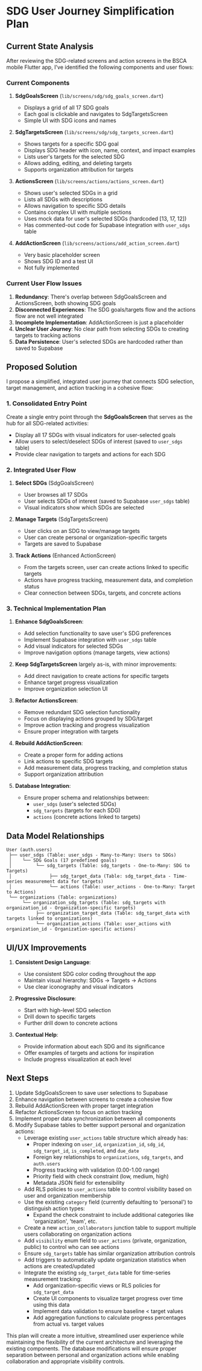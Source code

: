 # SDG User Journey Simplification Plan

## Current State Analysis

After reviewing the SDG-related screens and action screens in the BSCA mobile Flutter app, I've identified the following components and user flows:

### Current Components

1. **SdgGoalsScreen** (`lib/screens/sdg/sdg_goals_screen.dart`)
   - Displays a grid of all 17 SDG goals
   - Each goal is clickable and navigates to SdgTargetsScreen
   - Simple UI with SDG icons and names

2. **SdgTargetsScreen** (`lib/screens/sdg/sdg_targets_screen.dart`)
   - Shows targets for a specific SDG goal
   - Displays SDG header with icon, name, context, and impact examples
   - Lists user's targets for the selected SDG
   - Allows adding, editing, and deleting targets
   - Supports organization attribution for targets

3. **ActionsScreen** (`lib/screens/actions/actions_screen.dart`)
   - Shows user's selected SDGs in a grid
   - Lists all SDGs with descriptions
   - Allows navigation to specific SDG details
   - Contains complex UI with multiple sections
   - Uses mock data for user's selected SDGs (hardcoded [13, 17, 12])
   - Has commented-out code for Supabase integration with `user_sdgs` table

4. **AddActionScreen** (`lib/screens/actions/add_action_screen.dart`)
   - Very basic placeholder screen
   - Shows SDG ID and a test UI
   - Not fully implemented

### Current User Flow Issues

1. **Redundancy**: There's overlap between SdgGoalsScreen and ActionsScreen, both showing SDG goals
2. **Disconnected Experiences**: The SDG goals/targets flow and the actions flow are not well integrated
3. **Incomplete Implementation**: AddActionScreen is just a placeholder
4. **Unclear User Journey**: No clear path from selecting SDGs to creating targets to tracking actions
5. **Data Persistence**: User's selected SDGs are hardcoded rather than saved to Supabase

## Proposed Solution

I propose a simplified, integrated user journey that connects SDG selection, target management, and action tracking in a cohesive flow:

### 1. Consolidated Entry Point

Create a single entry point through the **SdgGoalsScreen** that serves as the hub for all SDG-related activities:
- Display all 17 SDGs with visual indicators for user-selected goals
- Allow users to select/deselect SDGs of interest (saved to `user_sdgs` table)
- Provide clear navigation to targets and actions for each SDG

### 2. Integrated User Flow

1. **Select SDGs** (SdgGoalsScreen)
   - User browses all 17 SDGs
   - User selects SDGs of interest (saved to Supabase `user_sdgs` table)
   - Visual indicators show which SDGs are selected

2. **Manage Targets** (SdgTargetsScreen)
   - User clicks on an SDG to view/manage targets
   - User can create personal or organization-specific targets
   - Targets are saved to Supabase

3. **Track Actions** (Enhanced ActionScreen)
   - From the targets screen, user can create actions linked to specific targets
   - Actions have progress tracking, measurement data, and completion status
   - Clear connection between SDGs, targets, and concrete actions

### 3. Technical Implementation Plan

1. **Enhance SdgGoalsScreen**:
   - Add selection functionality to save user's SDG preferences
   - Implement Supabase integration with `user_sdgs` table
   - Add visual indicators for selected SDGs
   - Improve navigation options (manage targets, view actions)

2. **Keep SdgTargetsScreen** largely as-is, with minor improvements:
   - Add direct navigation to create actions for specific targets
   - Enhance target progress visualization
   - Improve organization selection UI

3. **Refactor ActionsScreen**:
   - Remove redundant SDG selection functionality
   - Focus on displaying actions grouped by SDG/target
   - Improve action tracking and progress visualization
   - Ensure proper integration with targets

4. **Rebuild AddActionScreen**:
   - Create a proper form for adding actions
   - Link actions to specific SDG targets
   - Add measurement data, progress tracking, and completion status
   - Support organization attribution

5. **Database Integration**:
   - Ensure proper schema and relationships between:
     - `user_sdgs` (user's selected SDGs)
     - `sdg_targets` (targets for each SDG)
     - `actions` (concrete actions linked to targets)

## Data Model Relationships

```
User (auth.users)
 ├── user_sdgs (Table: user_sdgs - Many-to-Many: Users to SDGs)
 │    └── SDG Goals (17 predefined goals)
 │         └── sdg_targets (Table: sdg_targets - One-to-Many: SDG to Targets)
 │              ├── sdg_target_data (Table: sdg_target_data - Time-series measurement data for targets)
 │              └── actions (Table: user_actions - One-to-Many: Target to Actions)
 └── organizations (Table: organizations)
      └── organization_sdg_targets (Table: sdg_targets with organization_id - Organization-specific targets)
           ├── organization_target_data (Table: sdg_target_data with targets linked to organizations)
           └── organization_actions (Table: user_actions with organization_id - Organization-specific actions)
```

## UI/UX Improvements

1. **Consistent Design Language**:
   - Use consistent SDG color coding throughout the app
   - Maintain visual hierarchy: SDGs → Targets → Actions
   - Use clear iconography and visual indicators

2. **Progressive Disclosure**:
   - Start with high-level SDG selection
   - Drill down to specific targets
   - Further drill down to concrete actions

3. **Contextual Help**:
   - Provide information about each SDG and its significance
   - Offer examples of targets and actions for inspiration
   - Include progress visualization at each level

## Next Steps

1. Update SdgGoalsScreen to save user selections to Supabase
2. Enhance navigation between screens to create a cohesive flow
3. Rebuild AddActionScreen with proper target integration
4. Refactor ActionsScreen to focus on action tracking
5. Implement proper data synchronization between all components
6. Modify Supabase tables to better support personal and organization actions:
   - Leverage existing `user_actions` table structure which already has:
     - Proper indexing on `user_id`, `organization_id`, `sdg_id`, `sdg_target_id`, `is_completed`, and `due_date`
     - Foreign key relationships to `organizations`, `sdg_targets`, and `auth.users`
     - Progress tracking with validation (0.00-1.00 range)
     - Priority field with check constraint (low, medium, high)
     - Metadata JSON field for extensibility
   - Add RLS policies to `user_actions` table to control visibility based on user and organization membership
   - Use the existing `category` field (currently defaulting to 'personal') to distinguish action types:
     - Expand the check constraint to include additional categories like 'organization', 'team', etc.
   - Create a new `action_collaborators` junction table to support multiple users collaborating on organization actions
   - Add `visibility` enum field to `user_actions` (private, organization, public) to control who can see actions
   - Ensure `sdg_targets` table has similar organization attribution controls
   - Add triggers to automatically update organization statistics when actions are created/updated
   - Integrate the existing `sdg_target_data` table for time-series measurement tracking:
     - Add organization-specific views or RLS policies for `sdg_target_data`
     - Create UI components to visualize target progress over time using this data
     - Implement data validation to ensure baseline < target values
     - Add aggregation functions to calculate progress percentages from actual vs. target values

This plan will create a more intuitive, streamlined user experience while maintaining the flexibility of the current architecture and leveraging the existing components. The database modifications will ensure proper separation between personal and organization actions while enabling collaboration and appropriate visibility controls.
